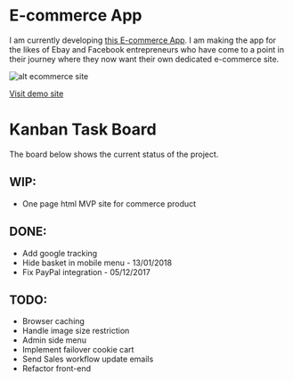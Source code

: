 # E-commerce App
I am currently developing [this E-commerce App](http://openjdk-app-commerce.193b.starter-ca-central-1.openshiftapps.com/shop/women/).  I am making the app for the likes of Ebay and Facebook entrepreneurs who have come to a point in their journey where they now want their own dedicated e-commerce site.

![alt ecommerce site](http://ahoque.org/category-page.png)

[Visit demo site](http://openjdk-app-commerce.193b.starter-ca-central-1.openshiftapps.com/shop/women/)

# Kanban Task Board
The board below shows the current status of the project.

## WIP:
* One page html MVP site for commerce product 

## DONE:
* Add google tracking
* Hide basket in mobile menu - 13/01/2018
* Fix PayPal integration - 05/12/2017 

## TODO:
* Browser caching
* Handle image size restriction
* Admin side menu
* Implement failover cookie cart
* Send Sales workflow update emails
* Refactor front-end

   
